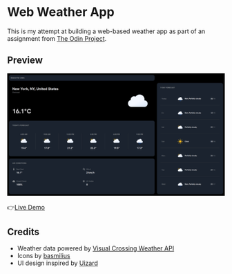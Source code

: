 # Web Weather App

This is my attempt at building a web-based weather app as part of an assignment from [The Odin Project](https://www.theodinproject.com/lessons/node-path-javascript-weather-app).

## Preview

![preview](/src/asset/preview/preview.png)

👉[Live Demo](https://solid-000.github.io/project-weather-app/)

## Credits

- Weather data powered by [Visual Crossing Weather API](https://www.visualcrossing.com/)
- Icons by [basmilius](https://github.com/basmilius/weather-icons?tab=readme-ov-file)
- UI design inspired by [Uizard](https://uizard.io/templates/web-app-templates/weather-web-app-dark/)
